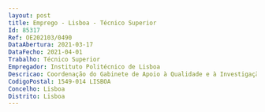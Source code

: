 ```yaml
--- 
layout: post
title: Emprego - Lisboa - Técnico Superior
Id: 85317
Ref: OE202103/0490
DataAbertura: 2021-03-17
DataFecho: 2021-04-01
Trabalho: Técnico Superior
Empregador: Instituto Politécnico de Lisboa
Descricao: Coordenação do Gabinete de Apoio à Qualidade e à Investigação..Implementação e monotorização da política e objetivos de qualidade da ESCS e divulgação dos resultados, nas suas diferentes modalidades como é caso do ensino aprendizagem aprendizagem e investigação .Implementação dos inquéritos no âmbito do sistema de gestão da qualidade, incluindo os inquéritos do SIGQ no Portal de inquéritos .Resposta às solicitações na área da qualidade(ex. MultiRank,iPCTN, envio de dados para o sistema interno de garantia da qualidade do IPL SIGQ IPL).Apoiar as candidaturas a financiamento bolsas de projetos  de Investigação e Desenvolvimento ( I&D) e auxiliar a gestão administrativa dos mesmos( incluindo elaboração de PAD na Plataforma IPL) .Elaborar a newsletter mensal do GAI .Apoiar, com com base na informação produzida pelos docentes no NEtp @, a extração dos dados e a elaboração do relatório anual do CTC.
CodigoPostal: 1549-014 LISBOA
Concelho: Lisboa
Distrito: Lisboa
--- 
```

